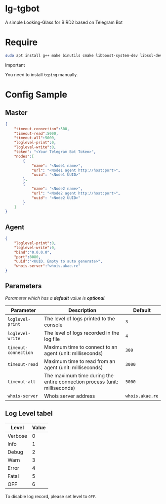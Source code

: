 # lg-tgbot
A simple Looking-Glass for BIRD2 based on Telegram Bot

# Require
```bash
sudo apt install g++ make binutils cmake libboost-system-dev libssl-dev zlib1g-dev libcurl4-openssl-dev traceroute bc tcptraceroute whois
```

> [!Important]
> You need to install `tcping` manually.

# Config Sample
## Master
```json
{
    "timeout-connection":300,
    "timeout-read":5000,
    "timeout-all":5000,
    "loglevel-print":0,
    "loglevel-write":0,
    "token": "<Your Telegram Bot Token>",
    "nodes":[
        {
            "name": "<Node1 name>",
            "url": "<Node1 agent http://host:port>",
            "uuid": "<Node1 UUID>"
        },
        {
            "name": "<Node2 name>",
            "url": "<Node2 agent http://host:port>",
            "uuid": "<Node2 UUID>"
        }
    ]
}
```

## Agent
```json
{
    "loglevel-print":0,
    "loglevel-write":0,
    "bind":"0.0.0.0",
    "port":8080,
    "uuid":"<UUID. Empty to auto generate>",
    "whois-server":"whois.akae.re"
}
```

## Parameters

_Parameter which has a **default** value is **optional**._

| Parameter | Description | Default |
| --- | --- | --- |
| `loglevel-print` | The level of logs printed to the console | `3` |
| `loglevel-write` | The level of logs recorded in the log file | `4` |
| `timeout-connection` | Maximum time to connect to an agent (unit: milliseconds) | `300` |
| `timeout-read` | Maximum time to read from an agent (unit: milliseconds) | `3000` |
| `timeout-all` | The maximum time during the entire connection process (unit: milliseconds) | `5000` |
| `whois-server` | Whois server address | `whois.akae.re` |

## Log Level tabel
| Level | Value |
| --- | --- |
| Verbose | 0 |
| Info | 1 |
| Debug | 2 |
| Warn | 3 |
| Error | 4 |
| Fatal | 5 |
| OFF | 6 |

To disable log record, please set level to `OFF`.  